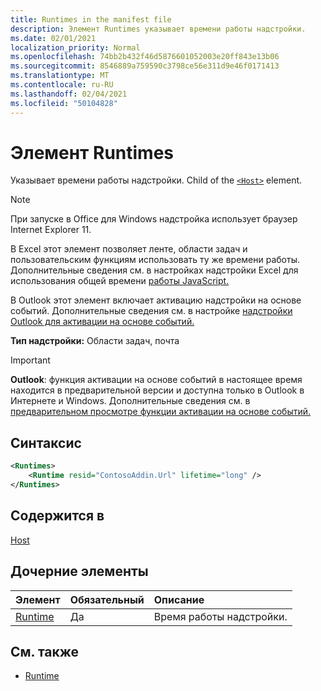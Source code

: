 ```yaml
---
title: Runtimes in the manifest file
description: Элемент Runtimes указывает времени работы надстройки.
ms.date: 02/01/2021
localization_priority: Normal
ms.openlocfilehash: 74bb2b432f46d5876601052003e20ff843e13b06
ms.sourcegitcommit: 8546889a759590c3798ce56e311d9e46f0171413
ms.translationtype: MT
ms.contentlocale: ru-RU
ms.lasthandoff: 02/04/2021
ms.locfileid: "50104828"
---
```

# <a name="runtimes-element"></a>Элемент Runtimes

Указывает времени работы надстройки. Child of the [`<Host>`](host.md) element.

> [!NOTE]
> При запуске в Office для Windows надстройка использует браузер Internet Explorer 11.

В Excel этот элемент позволяет ленте, области задач и пользовательским функциям использовать ту же времени работы. Дополнительные сведения см. в настройках надстройки Excel для использования общей времени [работы JavaScript.](../../develop/configure-your-add-in-to-use-a-shared-runtime.md)

В Outlook этот элемент включает активацию надстройки на основе событий. Дополнительные сведения см. в настройке [надстройки Outlook для активации на основе событий.](../../outlook/autolaunch.md)

**Тип надстройки:** Области задач, почта

> [!IMPORTANT]
> **Outlook**: функция активации на [](../../reference/objectmodel/preview-requirement-set/outlook-requirement-set-preview.md) основе событий в настоящее время находится в предварительной версии и доступна только в Outlook в Интернете и Windows. Дополнительные сведения см. в [предварительном просмотре функции активации на основе событий.](../../outlook/autolaunch.md#how-to-preview-the-event-based-activation-feature)

## <a name="syntax"></a>Синтаксис

```XML
<Runtimes>
    <Runtime resid="ContosoAddin.Url" lifetime="long" />
</Runtimes>
```

## <a name="contained-in"></a>Содержится в

[Host](host.md)

## <a name="child-elements"></a>Дочерние элементы

|  Элемент |  Обязательный  |  Описание  |
|:-----|:-----|:-----|
| [Runtime](runtime.md) | Да |  Время работы надстройки. |

## <a name="see-also"></a>См. также

- [Runtime](runtime.md)
